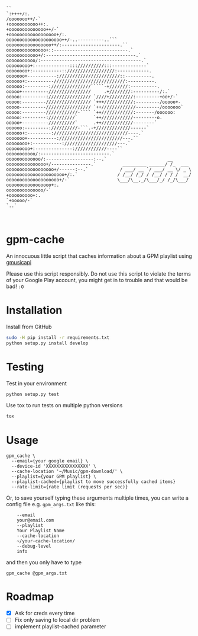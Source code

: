 ```



``
`:++++/:.
/ooooooo++/-`
+ooooooooooo++:.
+oooooooooooooo++/-`
+oooooooooooooooooo+/:.
ooooooooooooooooooooo++/-..----------..```
ooooooooooooooooo++/:----------------------.``
ooooooooooooooo+::----------------------------.`
oooooooooooo+/:----------------------------------.`
ooooooooooo/:--------------------------------------.`
ooooooooo+:-------------::://////////:::-------------`
oooooooo+:-----------:://////////////////:------------.
ooooooo+-----------:///////////////////////::----------.
oooooo+:----------///////////////////////////:----------.
oooooo:---------:///////////////`````-+///////:----------.
ooooo+----------////////////////     .+////////:----------/:.`
ooooo:---------://////////////// `////+/////////:---------+oo+/-`
ooooo:---------///////////////// `+++///////////:---------/ooooo+-
ooooo----------///////////////// `++/////////////---------/ooooooo`
ooooo:---------////////////-```` `++////////////:-------/oooooo:
ooooo:---------://////////`      `++////////////---------o.
ooooo+----------//////////`      .++////////////--------`
oooooo:---------://////////-```.-+/////////////------`
oooooo+:---------:////////////////////////////----.`
ooooooo+-----------:////////////////////////---.``
oooooooo+:-----------:////////////////////---.`
ooooooooo+:--------------:////////////----``
ooooooooooo/:--------------------------.`
ooooooooooooo/:------------------:--.`                       __
ooooooooooooooo+/---------------.`          _________ ______/ /_  ___
oooooooooooooooooo+/------:--.`            / ___/ __ `/ ___/ __ \/ _ \
oooooooooooooooooooooo+/:.`               / /__/ /_/ / /__/ / / /  __/
oooooooooooooooooooo+/-`                  \___/\__,_/\___/_/ /_/\___/
ooooooooooooooooo+:.
oooooooooooooo/-`
+ooooooooo+:.
`+ooooo/-`
`..`



```

gpm-cache
===
An innocuous little script that caches information about a GPM playlist using
[gmusicapi](https://github.com/simon-weber/gmusicapi)

Please use this script responsibly. Do not use this script to violate the terms
of your Google Play account, you might get in to trouble and that would be bad! `:O`

Installation
====

Install from GitHub

```sh
sudo -H pip install -r requirements.txt
python setup.py install develop
```

Testing
====

Test in your environment
```bash
python setup.py test
```

Use tox to run tests on multiple python versions
```bash
tox
```

Usage
====

```
gpm_cache \
  --email={your google email} \
  --device-id 'XXXXXXXXXXXXXXXX' \
  --cache-location '~/Music/gpm-download/' \
  --playlist={your GPM playlist} \
  --playlist-cached={playlist to move successfully cached items}
  --rate-limit={rate limit (requests per sec)}
```

Or, to save yourself typing these arguments multiple times, you can write a config
file e.g. `gpm_args.txt` like this:
```
    --email
    your@email.com
    --playlist
    Your Playlist Name
    --cache-location
    ~/your-cache-location/
    --debug-level
    info
```

and then you only have to type

`gpm_cache @gpm_args.txt`

Roadmap
====

- [x] Ask for creds every time
- [ ] Fix only saving to local dir problem
- [ ] implement playlist-cached parameter
